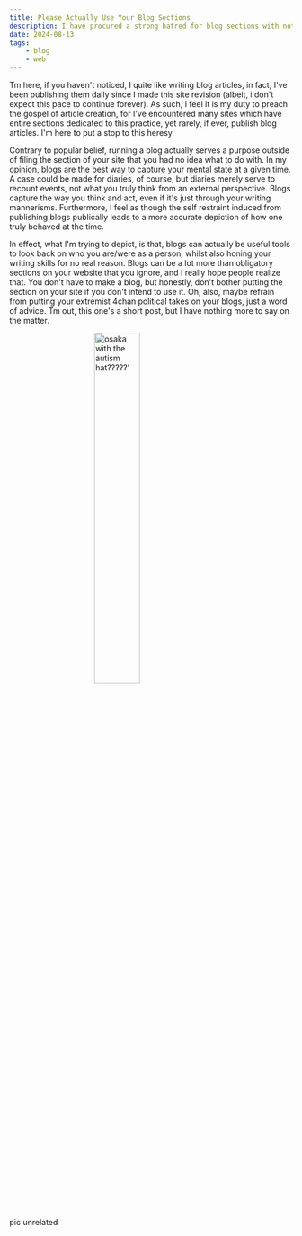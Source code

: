 ```yaml
---
title: Please Actually Use Your Blog Sections
description: I have procured a strong hatred for blog sections with nothing in them other than a single post saying "yo guys check it out i just made this dope ass blog... gonna use it daily" that was made six months ago. This article is my desperate plea for webmasters to actually use their blogs for y'know... blogging... Click the title for one of the greatest rants of the past three minutes.
date: 2024-08-13
tags: 
    - blog
    - web
---
```


Tm here, if you haven't noticed, I quite like writing blog articles, in fact, I've been publishing them daily since I made this site revision (albeit, i don't expect this pace to continue forever). As such, I feel it is my duty to preach the gospel of article creation, for I've encountered many sites which have entire sections dedicated to this practice, yet rarely, if ever, publish blog articles. I'm here to put a stop to this heresy.

Contrary to popular belief, running a blog actually serves a purpose outside of filing the section of your site that you had no idea what to do with. In my opinion, blogs are the best way to capture your mental state at a given time. A case could be made for diaries, of course, but diaries merely serve to recount events, not what you truly think from an external perspective. Blogs capture the way you think and act, even if it's just through your writing mannerisms. Furthermore, I feel as though the self restraint induced from publishing blogs publically leads to a more accurate depiction of how one truly behaved at the time. 

In effect, what I'm trying to depict, is that, blogs can actually be useful tools to look back on who you are/were as a person, whilst also honing your writing skills for no real reason. Blogs can be a lot more than obligatory sections on your website that you ignore, and I really hope people realize that. You don't have to make a blog, but honestly, don't bother putting the section on your site if you don't intend to use it. Oh, also, maybe refrain from putting your extremist 4chan political takes on your blogs, just a word of advice. Tm out, this one's a short post, but I have nothing more to say on the matter.

<img src="/img/osakaism.png" alt="osaka with the autism hat?????'" height=40% style="display: block; margin: 0 auto"/>

pic unrelated
